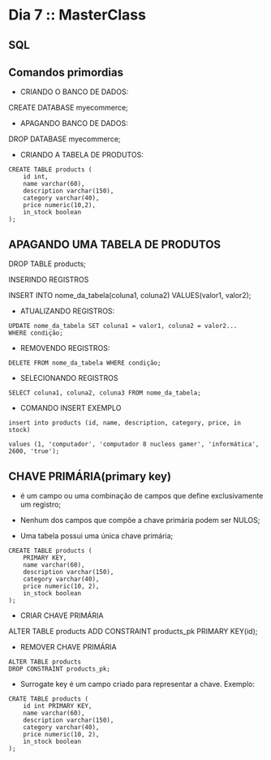 # Dia 7 :: MasterClass
## SQL

## Comandos primordias

* CRIANDO O BANCO DE DADOS:

CREATE DATABASE myecommerce;


* APAGANDO BANCO DE DADOS:

DROP DATABASE myecommerce;


* CRIANDO A TABELA DE PRODUTOS:
```
CREATE TABLE products (
	id int,
	name varchar(60),
	description varchar(150),
	category varchar(40),
	price numeric(10,2),
	in_stock boolean
);

```

## APAGANDO UMA TABELA DE PRODUTOS

DROP TABLE products;


INSERINDO REGISTROS

INSERT INTO nome_da_tabela(coluna1, coluna2)  VALUES(valor1, valor2);

* ATUALIZANDO REGISTROS:
```
UPDATE nome_da_tabela SET coluna1 = valor1, coluna2 = valor2...
WHERE condição;
```
* REMOVENDO REGISTROS:
```
DELETE FROM nome_da_tabela WHERE condição;
```
* SELECIONANDO REGISTROS
```
SELECT coluna1, coluna2, coluna3 FROM nome_da_tabela;
```

* COMANDO INSERT EXEMPLO
```
insert into products (id, name, description, category, price, in stock)

values (1, 'computador', 'computador 8 nucleos gamer', 'informática', 2600, 'true');

```
## CHAVE PRIMÁRIA(primary key)

- é um campo ou uma combinação de campos que define exclusivamente um registro;

- Nenhum dos campos que compõe a chave primária podem ser NULOS; 

- Uma tabela possui uma única chave primária;

```
CREATE TABLE products ( 
	PRIMARY KEY,
	name varchar(60),
	description varchar(150),
	category varchar(40),
	price numeric(10, 2),
	in_stock boolean
);
```

* CRIAR CHAVE PRIMÁRIA

ALTER TABLE products
ADD CONSTRAINT products_pk PRIMARY KEY(id);


* REMOVER CHAVE PRIMÁRIA
```
ALTER TABLE products
DROP CONSTRAINT products_pk;

```
- Surrogate key é um campo criado para representar a chave. Exemplo:
```
CRATE TABLE products (
	id int PRIMARY KEY,
	name varchar(60),
	description varchar(150),
	category varchar(40),
	price numeric(10, 2),
	in_stock boolean
);
```